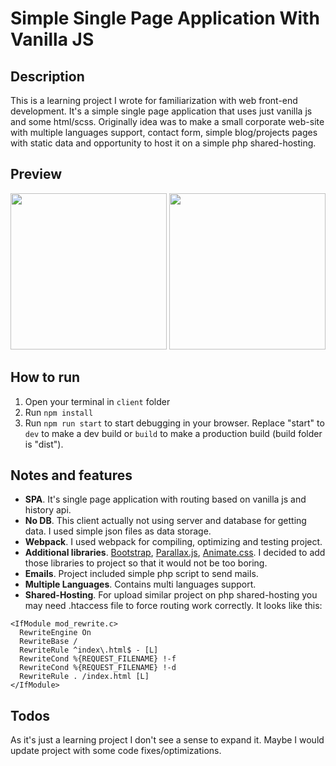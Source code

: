 # Simple Single Page Application With Vanilla JS
## Description
This is a learning project I wrote for familiarization with web front-end development. It's a simple single page application that uses just vanilla js and some html/scss. Originally idea was to make a small corporate web-site with multiple languages support, contact form, simple blog/projects pages with static data and opportunity to host it on a simple php shared-hosting.

## Preview
<p align="center">
  <img src="client/demo/4e44f8dd6167f7daf284002a6421e8387a2f9345.gif" width="auto" height="250">
  <img src="client/demo/620d4529064cc7f8d27293abf4d4b119517e3cb0.gif" width="auto" height="250">
</p>

## How to run
1. Open your terminal in `client` folder<br/>
2. Run `npm install`<br/>
3. Run `npm run start` to start debugging in your browser. Replace "start" to `dev` to make a dev build or `build` to make a production build (build folder is "dist").<br/>

## Notes and features
* **SPA**. It's single page application with routing based on vanilla js and history api.
* **No DB**. This client actually not using server and database for getting data. I used simple json files as data storage.<br/>
* **Webpack**. I used webpack for compiling, optimizing and testing project.
* **Additional libraries**. [Bootstrap](https://getbootstrap.com/docs/5.0/getting-started/introduction/), [Parallax.js](https://matthew.wagerfield.com/parallax/), [Animate.css](https://animate.style/). I decided to add those libraries to project so that it would not be too boring.
* **Emails**. Project included simple php script to send mails.
* **Multiple Languages**. Contains multi languages support.
* **Shared-Hosting**. For upload similar project on php shared-hosting you may need .htaccess file to force routing work correctly. It looks like this:<br/>
```
<IfModule mod_rewrite.c>
  RewriteEngine On
  RewriteBase /
  RewriteRule ^index\.html$ - [L]
  RewriteCond %{REQUEST_FILENAME} !-f
  RewriteCond %{REQUEST_FILENAME} !-d
  RewriteRule . /index.html [L]
</IfModule>
```
## Todos
As it's just a learning project I don't see a sense to expand it. Maybe I would update project with some code fixes/optimizations.<br/>

